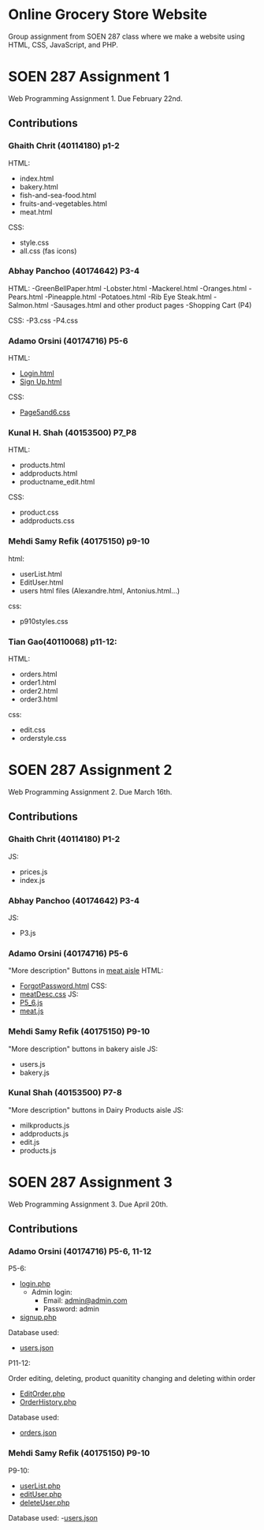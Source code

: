 # Online Grocery Store Website
Group assignment from SOEN 287 class where we make a website using HTML, CSS, JavaScript, and PHP.

# SOEN 287 Assignment 1
Web Programming Assignment 1.
Due February 22nd.
## Contributions
### Ghaith Chrit (40114180) p1-2
HTML:
- index.html 
- bakery.html 
- fish-and-sea-food.html 
- fruits-and-vegetables.html 
- meat.html

CSS:
- style.css 
- all.css (fas icons)
### Abhay Panchoo (40174642) P3-4
HTML: 
-GreenBellPaper.html
-Lobster.html
-Mackerel.html
-Oranges.html
-Pears.html
-Pineapple.html
-Potatoes.html
-Rib Eye Steak.html
-Salmon.html
-Sausages.html and other product pages
-Shopping Cart (P4)

CSS:
-P3.css
-P4.css

### Adamo Orsini (40174716) P5-6
HTML:
- [Login.html](HTML/Login.html)
- [Sign Up.html](HTML/Sign%20Up.html)

CSS:
- [Page5and6.css](CSS/Page5and6.css)

### Kunal H. Shah (40153500) P7_P8
HTML:
- products.html 
- addproducts.html 
- productname_edit.html

CSS: 
- product.css 
- addproducts.css

### Mehdi Samy Refik (40175150) p9-10 
html: 
- userList.html 
- EditUser.html 
- users html files (Alexandre.html, Antonius.html...)

css: 
- p910styles.css

### Tian Gao(40110068) p11-12:
HTML: 
- orders.html 
- order1.html 
- order2.html 
- order3.html

css: 
- edit.css 
- orderstyle.css
        
# SOEN 287 Assignment 2
Web Programming Assignment 2.
Due March 16th.
## Contributions
### Ghaith Chrit (40114180) P1-2
JS: 
- prices.js
- index.js
### Abhay Panchoo (40174642) P3-4
JS:
- P3.js
### Adamo Orsini (40174716) P5-6
"More description" Buttons in [meat aisle](HTML/Meat-Aisle)
HTML:
- [ForgotPassword.html](HTML/ForgotPassword.html)
CSS:
- [meatDesc.css](CSS/meatDesc.css)
JS:
- [P5_6.js](JS/P5_6.js)
- [meat.js](JS/meat.js)
### Mehdi Samy Refik (40175150) P9-10
"More description" buttons in bakery aisle
JS:
- users.js
- bakery.js
 ### Kunal Shah (40153500) P7-8
"More description" buttons in Dairy Products aisle
JS:
- milkproducts.js
- addproducts.js
- edit.js
- products.js

# SOEN 287 Assignment 3
Web Programming Assignment 3.
Due April 20th.
## Contributions
### Adamo Orsini (40174716) P5-6, 11-12
P5-6:
- [login.php](PHP/login.php)
    - Admin login:
        - Email: admin@admin.com
        - Password: admin
- [signup.php](PHP/signup.php)

Database used:
- [users.json](DB/users.json)

P11-12:

Order editing, deleting, product quanitity changing and deleting within order
- [EditOrder.php](PHP/EditOrder.php)
- [OrderHistory.php](PHP/OrderHistory.php)

Database used:
- [orders.json](DB/orders.json)
### Mehdi Samy Refik (40175150) P9-10
P9-10:
- [userList.php](PHP/userList.php)
- [editUser.php](PHP/editUser.php)
- [deleteUser.php](PHP/deleteUser.php)

Database used:
-[users.json](DB/users.json)
